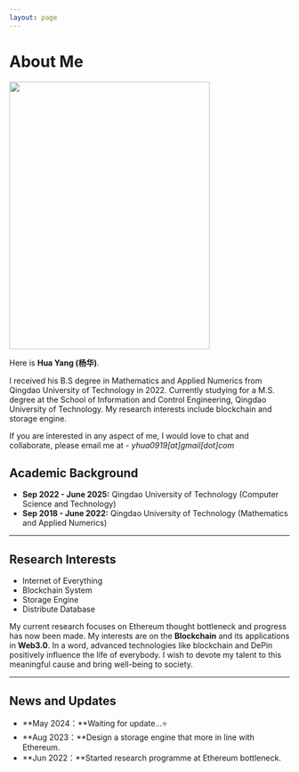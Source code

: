 ```yaml
---
layout: page
---
```


# About Me

<img src="https://potatochipking.github.io/Yang.jpg" class="floatpic" width="360" height="480">

Here is **Hua Yang (杨华)**.

I received his B.S degree in Mathematics and Applied Numerics from Qingdao University of Technology in 2022. 
Currently studying for a M.S. degree at the School of Information and Control Engineering, Qingdao University of Technology. 
My research interests include blockchain and storage engine.

If you are interested in any aspect of me, I would love to chat and collaborate, please email me at - *yhua0919[at]gmail[dot]com*

## Academic Background

- **Sep 2022 - June 2025:** Qingdao University of Technology (Computer Science and Technology)
- **Sep 2018 - June 2022:** Qingdao University of Technology (Mathematics and Applied Numerics)


---

## Research Interests

- Internet of Everything
- Blockchain System
- Storage Engine
- Distribute Database


My current research focuses on Ethereum thought bottleneck and progress has now been made. My interests are on the **Blockchain** and its applications in **Web3.0**. 
In a word, advanced technologies like blockchain and DePin positively influence the life of everybody.  I wish to devote my talent to this meaningful cause and bring well-being to society.

---

## News and Updates

- **May 2024：**Waiting for update...⭐
- **Aug 2023：**Design a storage engine that more in line with Ethereum.
- **Jun 2022：**Started research programme at Ethereum bottleneck.

